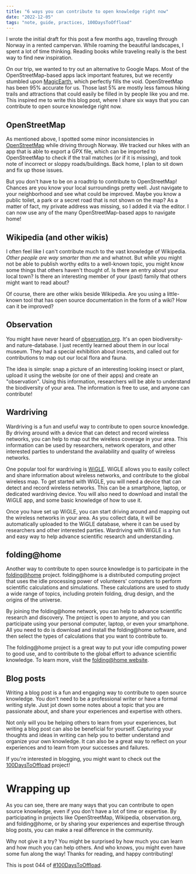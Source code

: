 ```yaml
---
title: "6 ways you can contribute to open knowledge right now"
date: "2022-12-05"
tags: "note, guide, practices, 100DaysToOffload"
---
```


I wrote the initial draft for this post a few months ago, traveling through
Norway in a rented campervan. While roaming the beautiful landscapes, I spent a
lot of time thinking. Reading books while traveling really is the best way to
find new inspiration.

On our trip, we wanted to try out an alternative to Google Maps. Most of the
OpenStreetMap-based apps lack important features, but we recently stumbled upon
[MagicEarth](https://www.magicearth.com/), which perfectly fills the void.
OpenStreetMap has been 95% accurate for us. Those last 5% are mostly less famous
hiking trails and attractions that could easily be filled in by people like you
and me. This inspired me to write this blog post, where I share six ways that
you can contribute to open source knowledge right now.

## OpenStreetMap

As mentioned above, I spotted some minor inconsistencies in
[OpenStreetMap](https://openstreetmap.org) while driving through Norway. We
tracked our hikes with an app that is able to export a GPX file, which can be
imported to OpenStreetMap to check if the trail matches (or if it is missing),
and took note of incorrect or sloppy roads/buildings. Back home, I plan to sit
down and fix up those issues.

But you don't have to be on a roadtrip to contribute to OpenStreetMap! Chances
are you know your local surroundings pretty well. Just navigate to your
neighborhood and see what could be improved. Maybe you know a public toilet, a
park or a secret road that is not shown on the map? As a matter of fact, my
private address was missing, so I added it via the editor. I can now use any of
the many OpenStreetMap-based apps to navigate home!

## Wikipedia (and other wikis)

I often feel like I can't contribute much to the vast knowledge of Wikipedia.
_Other people are way smarter than me_ and whatnot. But while you might not be
able to publish worthy edits to a well-known topic, you might know some things
that others haven't thought of. Is there an entry about your local town? Is
there an interesting member of your (past) family that others might want to read
about?

Of course, there are other wikis beside Wikipedia. Are you using a little-known
tool that has open source documentation in the form of a wiki? How can it be
improved?

## Observation

You might have never heard of [observation.org](https://observation.org). It's
an open biodiversity- and nature-database. I just recently learned about them in
our local museum. They had a special exhibition about insects, and called out
for contributions to map out our local flora and fauna.

The idea is simple: snap a picture of an interesting looking insect or plant,
upload it using the website (or one of their apps) and create an "observation".
Using this information, researchers will be able to understand the biodiversity
of your area. The information is free to use, and anyone can contribute!

## Wardriving

Wardriving is a fun and useful way to contribute to open source knowledge. By
driving around with a device that can detect and record wireless networks, you
can help to map out the wireless coverage in your area. This information can be
used by researchers, network operators, and other interested parties to
understand the availability and quality of wireless networks.

One popular tool for wardriving is [WiGLE](https://wigle.net/). WiGLE allows you
to easily collect and share information about wireless networks, and contribute
to the global wireless map. To get started with WiGLE, you will need a device
that can detect and record wireless networks. This can be a smartphone, laptop,
or dedicated wardriving device. You will also need to download and install the
WiGLE app, and some basic knowledge of how to use it.

Once you have set up WiGLE, you can start driving around and mapping out the
wireless networks in your area. As you collect data, it will be automatically
uploaded to the WiGLE database, where it can be used by researchers and other
interested parties. Wardriving with WiGLE is a fun and easy way to help advance
scientific research and understanding.

## folding@home

Another way to contribute to open source knowledge is to participate in the
[folding@home](https://foldingathome.org/) project. folding@home is a
distributed computing project that uses the idle processing power of volunteers'
computers to perform scientific calculations and simulations. These calculations
are used to study a wide range of topics, including protein folding, drug
design, and the origins of the universe.

By joining the folding@home network, you can help to advance scientific research
and discovery. The project is open to anyone, and you can participate using your
personal computer, laptop, or even your smartphone. All you need to do is
download and install the folding@home software, and then select the types of
calculations that you want to contribute to.

The folding@home project is a great way to put your idle computing power to good
use, and to contribute to the global effort to advance scientific knowledge. To
learn more, visit the [folding@home website](https://foldingathome.org/).

## Blog posts

Writing a blog post is a fun and engaging way to contribute to open source
knowledge. You don't need to be a professional writer or have a formal writing
style. Just jot down some notes about a topic that you are passionate about, and
share your experiences and expertise with others.

Not only will you be helping others to learn from your experiences, but writing
a blog post can also be beneficial for yourself. Capturing your thoughts and
ideas in writing can help you to better understand and organize your own
knowledge. It can also be a great way to reflect on your experiences and to
learn from your successes and failures.

If you're interested in blogging, you might want to check out the
[100DaysToOffload](https://100daystooffload.com/) project!

# Wrapping up

As you can see, there are many ways that you can contribute to open source
knowledge, even if you don't have a lot of time or expertise. By participating
in projects like OpenStreetMap, Wikipedia, observation.org, and folding@home, or
by sharing your experiences and expertise through blog posts, you can make a
real difference in the community.

Why not give it a try? You might be surprised by how much you can learn and how
much you can help others. And who knows, you might even have some fun along the
way! Thanks for reading, and happy contributing!

This is post 044 of [#100DaysToOffload](https://100daystooffload.com/).
